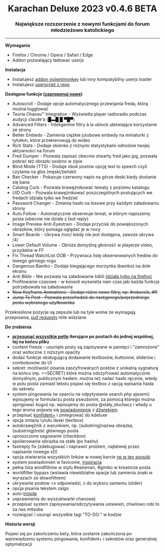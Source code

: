 <h1 align="center">Karachan Deluxe 2023 v0.4.6 BETA</h1>
<h3 align="center">Największe rozszerzenie z nowymi funkcjami do forum młodzieżowo katolickiego</h3>
<hr/>

**Wymagania**
* Firefox / Chrome / Opera / Safari / Edge
* Addon pozwalający ładować userjs

**Instalacja**
* Instalujesz [addon violentmonkey](https://violentmonkey.github.io/get-it/) lub inny kompatybilny userjs loader
* Instalujesz [userscript z repo](https://github.com/KDeluxe2023/KDeluxe2023/raw/main/karachan_deluxe2023.user.js)

**Dostępne funkcje ([zaproponuj nowe](https://github.com/KDeluxe2023/KDeluxe2023/issues))**
* Autoscroll - Dodaje opcje automatycznego przewijania freda, którą można togglować
* Teoria Chaosu™ Integration - Wyświetla player radioradio podczas audycji claude'a (█▬█ █ ▀█▀)
* Advanced Filters - Inteligentne filtry à la ublock ułatwiające korzystanie ze strony
* Better Embeds - Zamienia ciężkie jutubowe embedy na miniaturki z tytułem, które przekierowują do wideo
* Rich Stats - Dodaje okienko z różnymi statystykami odnośnie twojej aktywności na forum
* Fred Dumper - Pozwala zapisać obecnie otwarty fred jako jpg, pozwala pobrać też obrazki osobno w zipie
* Blind Mode (TTS) - Dodaje obok postów opcję text to speech czyli czytania na głos (męski/żeński)
* Ban Checker - Pokazuje czerwony napis na górze deski kiedy dostanie się bana
* Catalog Curb - Pozwala krawężnikować tematy z poziomu katalogu
* UID Curb - Pozwala krawężnikować poszczególnych postujących we fredach (działa tylko we fredzie)
* Password Changer - Zmienia hasło na losowe przy każdym załadowaniu strony
* Auto Follow - Automatycznie obserwuje temat, w którym napiszemy posta (obecnie nie działa z fast reply)
* Image Preview Anti-Eyestrain - Dodaje przycisk do powiększonych obrazków, który pomaga oglądać je w nocy
* Smart Boards - Ukrywa /noc/ kiedy nie jest dostępna, zawsze ukrywa /4/
* Lower Default Volume - Obniża domyślną głośność w playerze video, przydatne w FF
* Fix Thread WatchList OOB - Przywraca listę obserwowanych fredów do lewego górnego rogu
* Dangerous Bambo - Dodaje biegającego murzynka (bambo) na dole ekranu
* Anti Bible - Nie pozwala na załadowanie biblii [(działa tylko na firefox)](https://developer.mozilla.org/en-US/docs/Web/API/Element/beforescriptexecute_event)
* Profilowanie czasowe - w konsoli wyświetla nam czas jaki każda funkcja potrzebowała na załadowanie
* <del>New Keyframe Animations - Dodaje różne nowe filtry, np. #robercik, #R</del>
* <del>Jump To Post - Pozwala przechodzić do następnego/poprzedniego postu wybranego użytkownika</del>

Przekreślone pozycje są zepsute lub na tyle wolne że wymagają przepisania, [pull requesty](https://github.com/KDeluxe2023/KDeluxe2023/pulls) mile widziane

**Do zrobienia**
* <b>[przesunąć wszystkie pętle](https://github.com/KDeluxe2023/KDeluxe2023/issues/4) iterujące po postach do jednej wspólnej, tej na końcu pliku</b>
* content freeze - usunięte posty są zapisywane w pamięci i "zamrożone" oraz widoczne z niższym opacity
* dodać funkcje obsługującą dodawanie textboxów, buttonów, sliderów i comboboxów do UI
* sekret: możliwość pisania zaszyfrowanych postów z unikalną sygnaturą na końcu (np. ==SECRET) które można odszyfrować automatycznie domyślnym, publicznym hasłem. można też nadać hasło ręcznie, wtedy w polu posta zamiast tekstu pojawi się textbox z opcją wpisania hasła do sekretu
* system pingowania (w oparciu na odpytywanie search.php ajaxem): wpisujemy w formularzu posta pseudonim, za pomocą którego można spingować kogoś np. wpisujemy do posta @stały_słuchacz i wtedy u tego anona pojawia się [powiadomienie](https://developer.mozilla.org/en-US/docs/Web/API/Notifications_API/Using_the_Notifications_API) z [dźwiękiem](https://stackoverflow.com/a/24749629)
* przepisać [konfident+](https://pastebin.com/raw/ELkn8CRb) i zintegrować do kdeluxe
* opcja zmiany tytułu deski (textbox)
* autokrawężnik z warunkiem, np. (substring)nazwa obrazka, (substring)treść głównego posta
* uproszczone sagowanie (checkbox)
* spoilerowanie obrazka na stałe (po hashu)
* fastreply fix (zdebugować i naprawić problem, najłatwiej przez napisanie nowego xD)
* opcja otwierania wszystkich linków w nowej karcie [np w ten sposób](https://github.com/Kurahen-Premium/Kurahen-Premium/blob/dev/kurahenPremium.user.js#L271)
* system powiadomień w faviconie, [inspiracja](https://pastebin.com/NazxdcsU)
* pełna lista wordfiltrów w stylu #esesman, #gimbo w kreatorze posta
* worldfilter bypass (wstawia niewidzialne spacje lub zamienia znaki w wyrazach ze słowofiltrem)
* ukrywanie postow <x odpowiedzi, x do wyboru samemu (slider)
* opcja pisania tekstem zalgo
* auto-[trójsiła](https://software.hixie.ch/utilities/cgi/unicode-decoder/character-identifier?characters=%C2%A0%C2%A0%E2%96%B2+)
* usprawnienia do wyszukiwarki chanowej
* przepisać system zapisywania/odczytywania ustawień, chwilowo robi to za nas mitsuba
* rozwiązać i usunąć wszystkie tagi "TO-DO:" w kodzie

**Historia wersji**

Pojawi się po zakończeniu bety, która zostanie zakończona po wprowadzeniu systemu pingowania, konfident+ i sekretów oraz generalnej optymalizacji
